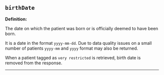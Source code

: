 ## `birthDate`

<b>Definition:</b>

The date on which the patient was born or is officially deemed to have been born.

It is a date in the format `yyyy-mm-dd`. Due to data quality issues on a small number of patients `yyyy-mm` and `yyyy` format may also be returned.

When a patient tagged as `very restricted` is retrieved, birth date is removed from the response.

---